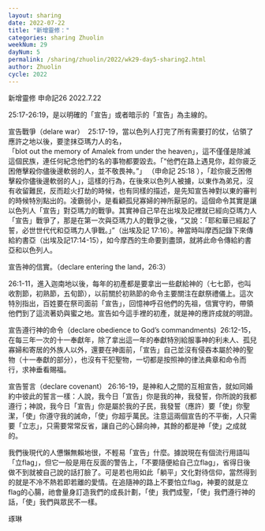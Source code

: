 ```yaml
---
layout: sharing
date: 2022-07-22
title: "新增靈修："
categories: sharing Zhuolin
weekNum: 29
dayNum: 5
permalink: /sharing/zhuolin/2022/wk29-day5-sharing2.html
author: Zhuolin
cycle: 2022
---  
```

新增靈修 申命記26
2022.7.22

25:17-26:19，是以明確的「宣告」或者暗示的「宣告」為主線的。

宣告戰爭（delare war） 
25:17-19，當以色列人打完了所有需要打的仗，佔領了應許之地以後，要塗抹亞瑪力人的名，「blot out the memory of Amalek from under the heaven」，這不僅僅是除滅這個民族，連任何紀念他們的名的事物都要毀去。「“他們在路上遇見你，趁你疲乏困倦擊殺你儘後邊軟弱的人，並不敬畏神。”」 （申命記‬ ‭25:18‬ ），「趁你疲乏困倦擊殺你儘後邊軟弱的人」，這樣的行為，在後來以色列人被擄，以東作為弟兄，沒有收留難民，反而趁火打劫的時候，也有同樣的描述，是先知宣告神對以東的審判的時候特別點出的。凌霸弱小，是看顧孤兒寡婦的神所厭惡的。這個命令其實是讓以色列人「宣告」對亞瑪力的戰爭。其實神自己早在出埃及記裡就已經向亞瑪力人「宣告」戰爭了，那是在第一次與亞瑪力人的戰爭之後，“又說：「耶和華已經起了誓，必世世代代和亞瑪力人爭戰。」”（‭‭出埃及記‬ ‭17:16）。神當時叫摩西記錄下來傳給約書亞（出埃及記17:14-15），如今摩西的生命要到盡頭，就將此命令傳給約書亞和以色列人。

宣告神的信實。（declare entering the land，26:3）

26:1-11，進入迦南地以後，每年的初產都是要拿出一些獻給神的（七七節，也叫收割節，初熟節，五旬節），以前關於初熟節的命令主要關注在獻祭禮儀上。這次特別指出，百姓要在祭司面前「宣告」，回憶神呼召他們的先祖，信實守約，帶領他們到了這流著奶與蜜之地。宣告如今這手裡的初產，就是神的應許成就的明證。

宣告遵行神的命令（declare obedience to God’s commandments) 
26:12-15，在每三年一次的十一奉獻年，除了拿出這一年的奉獻特別給服事神的利未人、孤兒寡婦和寄居的外族人以外，還要在神面前，「宣告」自己並沒有侵吞本屬於神的聖物（十一奉獻的部分），也沒有干犯聖物，一切都是按照神的律法典章和命令而行，求神垂看賜福。

宣告誓言（declare covenant）
26:16-19，是神和人之間的互相宣告，就如同婚約中彼此的誓言一樣：人說，我今日「宣告」你是我的神，我發誓，你所說的我都遵行；神說，我今日「宣告」你是屬於我的子民，我發誓（應許）要「使」你聖潔，「使」你遵守我的誡命，「使」你超乎萬民。注意這兩個宣告的不平衡，人只需要「立志」，只需要常常反省，讓自己的心歸向神，其餘的都是神「使」之成就的。

我們後現代的人憊懶無賴地很，不輕易「宣告」什麼。據說現在有個流行用語叫「立flag」，但它一般是用在反面的警告上，「不要隨便給自己立flag」，省得日後做不到就被自己說的話打臉了。可是若也用如此「躺平」文化對待信仰，當然得到的就是不冷不熱若即若離的愛情。在追隨神的路上不要怕立flag，神要的就是立flag的心腸，祂會量身訂造我們的成長計劃，「使」我們成聖，「使」我們遵行神的話，「使」我們與眾民不一樣。

琢琳

